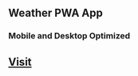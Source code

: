 ## Weather PWA App

### Mobile and Desktop Optimized

## [Visit](https://weather-pwa-app-beta.vercel.app/)
